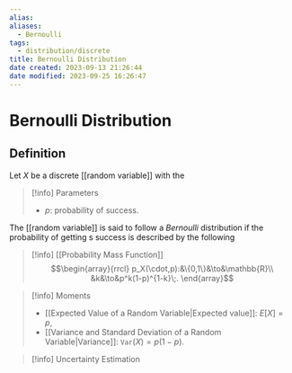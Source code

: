 ```yaml
---
alias: 
aliases:
  - Bernoulli
tags:
  - distribution/discrete
title: Bernoulli Distribution
date created: 2023-09-13 21:26:44
date modified: 2023-09-25 16:26:47
---
```


# Bernoulli Distribution

## Definition

Let $X$ be a discrete [[random variable]] with the

> [!info] Parameters
> - $p$: probability of success.

The [[random variable]] is said to follow a _Bernoulli_ distribution if the probability of getting s success is described by the following

> [!info] [[Probability Mass Function]]
> $$\begin{array}{rrcl}
> p_X(\cdot,p):&\{0,1\}&\to&\mathbb{R}\\
> &k&\to&p^k(1-p)^{1-k}\;.
> \end{array}$$

> [!info] Moments
> - [[Expected Value of a Random Variable|Expected value]]: $E[X]=p$,
> - [[Variance and Standard Deviation of a Random Variable|Variance]]: $\texttt{Var}(X)=p(1-p)$.

> [!info] Uncertainty Estimation
>